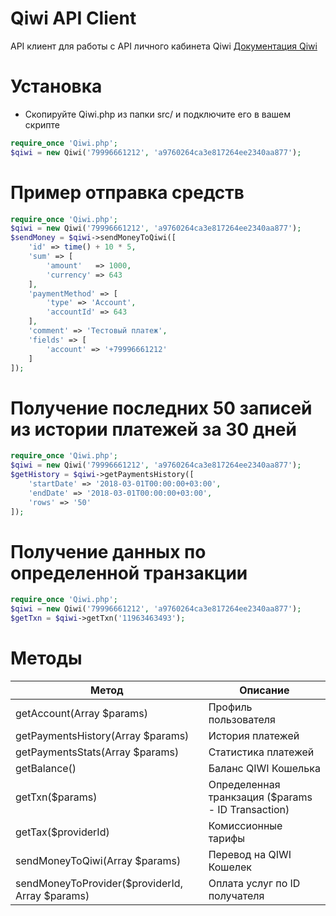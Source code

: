 # Qiwi API Client
API клиент для работы с API личного кабинета Qiwi
[Документация Qiwi](https://developer.qiwi.com/qiwiwallet/qiwicom_ru.html)

# Установка
* Скопируйте Qiwi.php из папки src/ и подключите его в вашем скрипте
```php
require_once 'Qiwi.php';
$qiwi = new Qiwi('79996661212', 'a9760264ca3e817264ee2340aa877');
```


# Пример отправка средств

```php
require_once 'Qiwi.php';
$qiwi = new Qiwi('79996661212', 'a9760264ca3e817264ee2340aa877');
$sendMoney = $qiwi->sendMoneyToQiwi([
    'id' => time() + 10 * 5,
    'sum' => [
        'amount'   => 1000,
        'currency' => 643
    ], 
    'paymentMethod' => [
        'type' => 'Account',
        'accountId' => 643
    ],
    'comment' => 'Тестовый платеж',
    'fields' => [
        'account' => '+79996661212'
    ]
]);

```

# Получение последних 50 записей из истории платежей за 30 дней

```php
require_once 'Qiwi.php';
$qiwi = new Qiwi('79996661212', 'a9760264ca3e817264ee2340aa877');
$getHistory = $qiwi->getPaymentsHistory([
	'startDate' => '2018-03-01T00:00:00+03:00',
	'endDate' => '2018-03-01T00:00:00+03:00',
	'rows' => '50'
]);

```

# Получение данных по определенной транзакции

```php
require_once 'Qiwi.php';
$qiwi = new Qiwi('79996661212', 'a9760264ca3e817264ee2340aa877');
$getTxn = $qiwi->getTxn('11963463493');

```


# Методы

Метод | Описание
------------ | -------------
getAccount(Array $params) | Профиль пользователя
getPaymentsHistory(Array $params) | История платежей
getPaymentsStats(Array $params) | Статистика платежей
getBalance() | Баланс QIWI Кошелька
getTxn($params) | Определенная транкзация ($params - ID Transaction)
getTax($providerId) | Комиссионные тарифы
sendMoneyToQiwi(Array $params) | Перевод на QIWI Кошелек
sendMoneyToProvider($providerId, Array $params) | Оплата услуг по ID получателя
